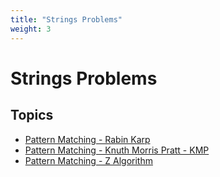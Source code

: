 ```yaml
---
title: "Strings Problems"
weight: 3
---
```


# Strings Problems

## Topics
- [Pattern Matching - Rabin Karp](rabinkarp/)
- [Pattern Matching - Knuth Morris Pratt - KMP](kmp/)
- [Pattern Matching - Z Algorithm](graphs/)
